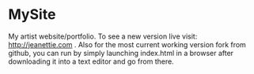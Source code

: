 # MySite
My artist website/portfolio. To see a new version live visit: http://jeanettie.com . Also for the most current working version fork from github, you can run by simply launching index.html in a browser after downloading it into a text editor and go from there. 
